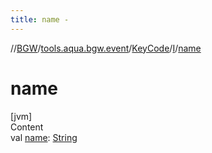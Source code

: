 ```yaml
---
title: name -
---
```

//[BGW](../../../../index.md)/[tools.aqua.bgw.event](../../index.md)/[KeyCode](../index.md)/[I](index.md)/[name](name.md)



# name  
[jvm]  
Content  
val [name](name.md): [String](https://kotlinlang.org/api/latest/jvm/stdlib/kotlin/-string/index.html)  



